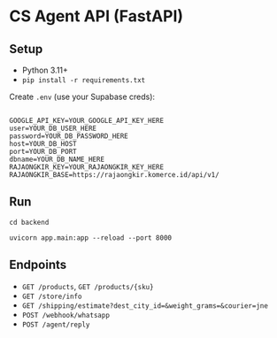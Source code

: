 # CS Agent API (FastAPI)

## Setup
- Python 3.11+
- `pip install -r requirements.txt`

Create `.env` (use your Supabase creds):
```

GOOGLE_API_KEY=YOUR_GOOGLE_API_KEY_HERE
user=YOUR_DB_USER_HERE 
password=YOUR_DB_PASSWORD_HERE
host=YOUR_DB_HOST
port=YOUR_DB_PORT
dbname=YOUR_DB_NAME_HERE
RAJAONGKIR_KEY=YOUR_RAJAONGKIR_KEY_HERE
RAJAONGKIR_BASE=https://rajaongkir.komerce.id/api/v1/

```

## Run
```
cd backend

uvicorn app.main:app --reload --port 8000

```

## Endpoints
- `GET /products`, `GET /products/{sku}`
- `GET /store/info`
- `GET /shipping/estimate?dest_city_id=&weight_grams=&courier=jne`
- `POST /webhook/whatsapp`
- `POST /agent/reply`
